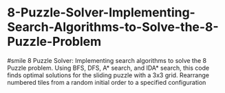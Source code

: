 # 8-Puzzle-Solver-Implementing-Search-Algorithms-to-Solve-the-8-Puzzle-Problem 
#smile
8 Puzzle Solver: Implementing search algorithms to solve the 8 Puzzle problem. Using BFS, DFS, A* search, and IDA* search, this code finds optimal solutions for the sliding puzzle with a 3x3 grid. Rearrange numbered tiles from a random initial order to a specified configuration
